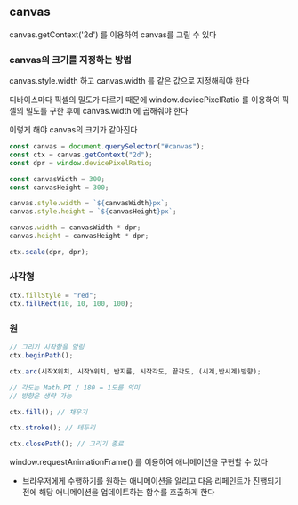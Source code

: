 ## canvas

canvas.getContext('2d') 를 이용하여 canvas를 그릴 수 있다

### canvas의 크기를 지정하는 방법

canvas.style.width 하고 canvas.width 를 같은 값으로 지정해줘야 한다

디바이스마다 픽셀의 밀도가 다르기 때문에 window.devicePixelRatio 를 이용하여 픽셀의 밀도를 구한 후에 canvas.width 에 곱해줘야 한다

이렇게 해야 canvas의 크기가 같아진다

```javascript
const canvas = document.querySelector("#canvas");
const ctx = canvas.getContext("2d");
const dpr = window.devicePixelRatio;

const canvasWidth = 300;
const canvasHeight = 300;

canvas.style.width = `${canvasWidth}px`;
canvas.style.height = `${canvasHeight}px`;

canvas.width = canvasWidth * dpr;
canvas.height = canvasHeight * dpr;

ctx.scale(dpr, dpr);
```

### 사각형

```javascript
ctx.fillStyle = "red";
ctx.fillRect(10, 10, 100, 100);
```

### 원

```javascript
// 그리기 시작함을 알림
ctx.beginPath();

ctx.arc(시작X위치, 시작Y위치, 반지름, 시작각도, 끝각도, (시계,반시계)방향);

// 각도는 Math.PI / 180 = 1도를 의미
// 방향은 생략 가능

ctx.fill(); // 채우기

ctx.stroke(); // 테두리

ctx.closePath(); // 그리기 종료
```

window.requestAnimationFrame() 를 이용하여 애니메이션을 구현할 수 있다

- 브라우저에게 수행하기를 원하는 애니메이션을 알리고 다음 리페인트가 진행되기 전에 해당 애니메이션을 업데이트하는 함수를 호출하게 한다
